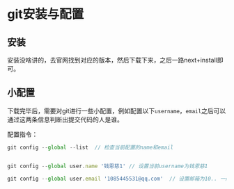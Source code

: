 # git安装与配置

## 安装

安装没啥讲的，去官网找到对应的版本，然后下载下来，之后一路next+install即可。







## 小配置

下载完毕后，需要对git进行一些小配置，例如配置以下`username`，`email`之后可以通过这两条信息判断出提交代码的人是谁。

配置指令：

```js
git config --global --list  // 检查当前配置的name和email


git config --global user.name '钱恩慈1' // 设置当前username为钱恩慈1

git config --global user.email '1085445531@qq.com'  // 设置邮箱为10.. 一般都会设置为公司配置给你的邮箱
```

